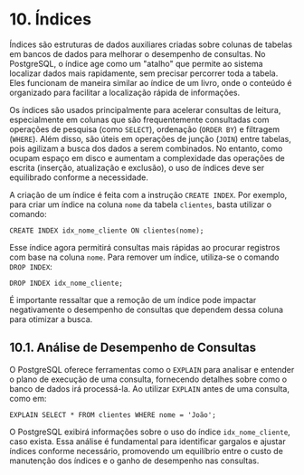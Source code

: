 # 10. Índices

Índices são estruturas de dados auxiliares criadas sobre colunas de tabelas em bancos de dados para melhorar o desempenho de consultas. No PostgreSQL, o índice age como um "atalho" que permite ao sistema localizar dados mais rapidamente, sem precisar percorrer toda a tabela. Eles funcionam de maneira similar ao índice de um livro, onde o conteúdo é organizado para facilitar a localização rápida de informações.

Os índices são usados principalmente para acelerar consultas de leitura, especialmente em colunas que são frequentemente consultadas com operações de pesquisa (como `SELECT`), ordenação (`ORDER BY`) e filtragem (`WHERE`). Além disso, são úteis em operações de junção (`JOIN`) entre tabelas, pois agilizam a busca dos dados a serem combinados. No entanto, como ocupam espaço em disco e aumentam a complexidade das operações de escrita (inserção, atualização e exclusão), o uso de índices deve ser equilibrado conforme a necessidade.

A criação de um índice é feita com a instrução `CREATE INDEX`. Por exemplo, para criar um índice na coluna `nome` da tabela `clientes`, basta utilizar o comando:

```
CREATE INDEX idx_nome_cliente ON clientes(nome);
```

Esse índice agora permitirá consultas mais rápidas ao procurar registros com base na coluna `nome`. Para remover um índice, utiliza-se o comando `DROP INDEX`:

```
DROP INDEX idx_nome_cliente;
```

É importante ressaltar que a remoção de um índice pode impactar negativamente o desempenho de consultas que dependem dessa coluna para otimizar a busca.

## 10.1. Análise de Desempenho de Consultas

O PostgreSQL oferece ferramentas como o `EXPLAIN` para analisar e entender o plano de execução de uma consulta, fornecendo detalhes sobre como o banco de dados irá processá-la. Ao utilizar `EXPLAIN` antes de uma consulta, como em:

```
EXPLAIN SELECT * FROM clientes WHERE nome = 'João';
```

O PostgreSQL exibirá informações sobre o uso do índice `idx_nome_cliente`, caso exista. Essa análise é fundamental para identificar gargalos e ajustar índices conforme necessário, promovendo um equilíbrio entre o custo de manutenção dos índices e o ganho de desempenho nas consultas.